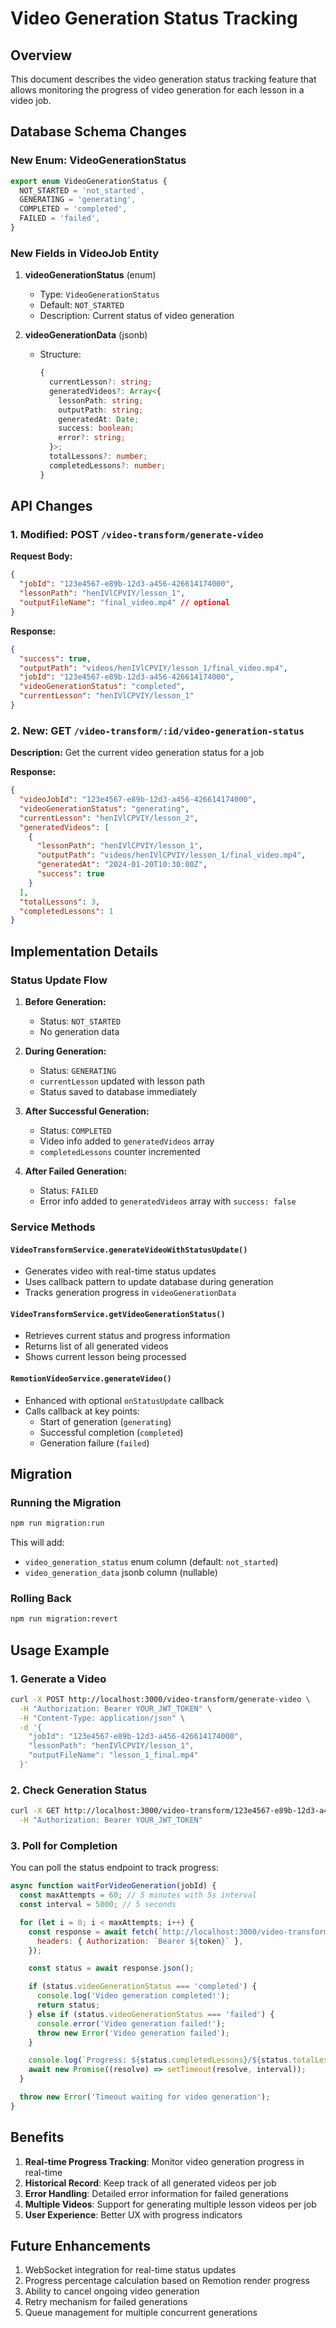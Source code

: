 # Video Generation Status Tracking

## Overview

This document describes the video generation status tracking feature that allows monitoring the progress of video generation for each lesson in a video job.

## Database Schema Changes

### New Enum: VideoGenerationStatus

```typescript
export enum VideoGenerationStatus {
  NOT_STARTED = 'not_started',
  GENERATING = 'generating',
  COMPLETED = 'completed',
  FAILED = 'failed',
}
```

### New Fields in VideoJob Entity

1. **videoGenerationStatus** (enum)
   - Type: `VideoGenerationStatus`
   - Default: `NOT_STARTED`
   - Description: Current status of video generation

2. **videoGenerationData** (jsonb)
   - Structure:
     ```typescript
     {
       currentLesson?: string;
       generatedVideos?: Array<{
         lessonPath: string;
         outputPath: string;
         generatedAt: Date;
         success: boolean;
         error?: string;
       }>;
       totalLessons?: number;
       completedLessons?: number;
     }
     ```

## API Changes

### 1. Modified: POST `/video-transform/generate-video`

**Request Body:**

```json
{
  "jobId": "123e4567-e89b-12d3-a456-426614174000",
  "lessonPath": "henIVlCPVIY/lesson_1",
  "outputFileName": "final_video.mp4" // optional
}
```

**Response:**

```json
{
  "success": true,
  "outputPath": "videos/henIVlCPVIY/lesson_1/final_video.mp4",
  "jobId": "123e4567-e89b-12d3-a456-426614174000",
  "videoGenerationStatus": "completed",
  "currentLesson": "henIVlCPVIY/lesson_1"
}
```

### 2. New: GET `/video-transform/:id/video-generation-status`

**Description:** Get the current video generation status for a job

**Response:**

```json
{
  "videoJobId": "123e4567-e89b-12d3-a456-426614174000",
  "videoGenerationStatus": "generating",
  "currentLesson": "henIVlCPVIY/lesson_2",
  "generatedVideos": [
    {
      "lessonPath": "henIVlCPVIY/lesson_1",
      "outputPath": "videos/henIVlCPVIY/lesson_1/final_video.mp4",
      "generatedAt": "2024-01-20T10:30:00Z",
      "success": true
    }
  ],
  "totalLessons": 3,
  "completedLessons": 1
}
```

## Implementation Details

### Status Update Flow

1. **Before Generation:**
   - Status: `NOT_STARTED`
   - No generation data

2. **During Generation:**
   - Status: `GENERATING`
   - `currentLesson` updated with lesson path
   - Status saved to database immediately

3. **After Successful Generation:**
   - Status: `COMPLETED`
   - Video info added to `generatedVideos` array
   - `completedLessons` counter incremented

4. **After Failed Generation:**
   - Status: `FAILED`
   - Error info added to `generatedVideos` array with `success: false`

### Service Methods

#### `VideoTransformService.generateVideoWithStatusUpdate()`

- Generates video with real-time status updates
- Uses callback pattern to update database during generation
- Tracks generation progress in `videoGenerationData`

#### `VideoTransformService.getVideoGenerationStatus()`

- Retrieves current status and progress information
- Returns list of all generated videos
- Shows current lesson being processed

#### `RemotionVideoService.generateVideo()`

- Enhanced with optional `onStatusUpdate` callback
- Calls callback at key points:
  - Start of generation (`generating`)
  - Successful completion (`completed`)
  - Generation failure (`failed`)

## Migration

### Running the Migration

```bash
npm run migration:run
```

This will add:

- `video_generation_status` enum column (default: `not_started`)
- `video_generation_data` jsonb column (nullable)

### Rolling Back

```bash
npm run migration:revert
```

## Usage Example

### 1. Generate a Video

```bash
curl -X POST http://localhost:3000/video-transform/generate-video \
  -H "Authorization: Bearer YOUR_JWT_TOKEN" \
  -H "Content-Type: application/json" \
  -d '{
    "jobId": "123e4567-e89b-12d3-a456-426614174000",
    "lessonPath": "henIVlCPVIY/lesson_1",
    "outputFileName": "lesson_1_final.mp4"
  }'
```

### 2. Check Generation Status

```bash
curl -X GET http://localhost:3000/video-transform/123e4567-e89b-12d3-a456-426614174000/video-generation-status \
  -H "Authorization: Bearer YOUR_JWT_TOKEN"
```

### 3. Poll for Completion

You can poll the status endpoint to track progress:

```javascript
async function waitForVideoGeneration(jobId) {
  const maxAttempts = 60; // 5 minutes with 5s interval
  const interval = 5000; // 5 seconds

  for (let i = 0; i < maxAttempts; i++) {
    const response = await fetch(`http://localhost:3000/video-transform/${jobId}/video-generation-status`, {
      headers: { Authorization: `Bearer ${token}` },
    });

    const status = await response.json();

    if (status.videoGenerationStatus === 'completed') {
      console.log('Video generation completed!');
      return status;
    } else if (status.videoGenerationStatus === 'failed') {
      console.error('Video generation failed!');
      throw new Error('Video generation failed');
    }

    console.log(`Progress: ${status.completedLessons}/${status.totalLessons}`);
    await new Promise((resolve) => setTimeout(resolve, interval));
  }

  throw new Error('Timeout waiting for video generation');
}
```

## Benefits

1. **Real-time Progress Tracking**: Monitor video generation progress in real-time
2. **Historical Record**: Keep track of all generated videos per job
3. **Error Handling**: Detailed error information for failed generations
4. **Multiple Videos**: Support for generating multiple lesson videos per job
5. **User Experience**: Better UX with progress indicators

## Future Enhancements

1. WebSocket integration for real-time status updates
2. Progress percentage calculation based on Remotion render progress
3. Ability to cancel ongoing video generation
4. Retry mechanism for failed generations
5. Queue management for multiple concurrent generations
